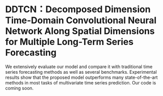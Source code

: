 # DDTCN：Decomposed Dimension Time-Domain Convolutional Neural Network Along Spatial Dimensions for Multiple Long-Term Series Forecasting
We extensively evaluate our model and compare it with traditional time series forecasting methods as well as several benchmarks. Experimental results show that the proposed model outperforms many state-of-the-art methods in most tasks of multivariate time series prediction.
Our code is coming soon.
